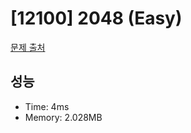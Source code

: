 # [12100] 2048 (Easy)

[문제 출처](https://www.acmicpc.net/problem/12100)

## 성능

- Time: 4ms
- Memory: 2.028MB
